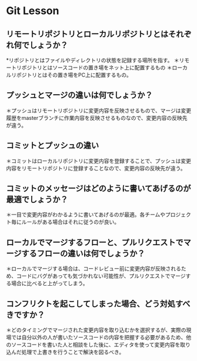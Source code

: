 # Git Lesson

## リモートリポジトリとローカルリポジトリとはそれぞれ何でしょうか？
*リポジトリとはファイルやディレクトリの状態を記録する場所を指す。
＊リモートリポジトリとはソースコードの置き場をネット上に配置するもの
＊ローカルリポジトリとはその置き場をPC上に配置するもの。


## プッシュとマージの違いは何でしょうか？
＊プッシュはリモートリポジトリに変更内容を反映させるもので、マージは変更履歴をmasterブランチに作業内容を反映させるものなので、変更内容の反映先が違う。


## コミットとプッシュの違い
＊コミットはローカルリポジトリに変更内容を登録することで、プッシュは変更内容をリモートリポジトリに登録することなので、変更内容の反映先が違う。


## コミットのメッセージはどのように書いてあげるのが最適でしょうか？
＊一目で変更内容がわかるように書いてあげるのが最適。各チームやプロジェクト毎にルールがある場合はそれに従うのが良い。


## ローカルでマージするフローと、プルリクエストでマージするフローの違いは何でしょうか？
＊ローカルでマージする場合は、コードレビュー前に変更内容が反映されるため、コードにバグがあっても気づかれない可能性が、プルリクエストでマージする場合に比べると上がってしまう。


## コンフリクトを起こしてしまった場合、どう対処すべきですか？
＊どのタイミングでマージされた変更内容を取り込むかを選択するが、実際の現場では自分以外の人が書いたソースコードの内容を把握する必要があるため、他のソースコードを書いた人と相談をした後に、エディタを使って変更内容を取り込んだ処理で上書きを行うことで解決を図るべき。
